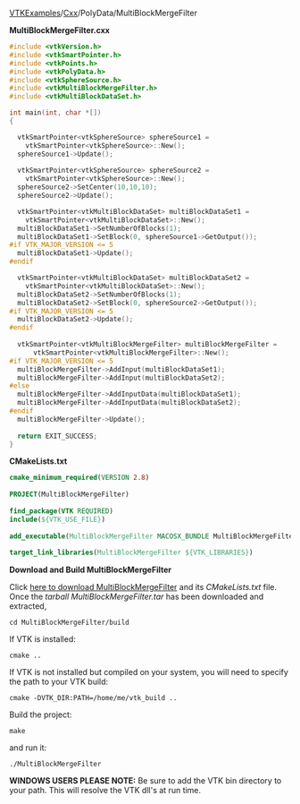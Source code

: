 [VTKExamples](/home/)/[Cxx](/Cxx)/PolyData/MultiBlockMergeFilter

**MultiBlockMergeFilter.cxx**
```c++
#include <vtkVersion.h>
#include <vtkSmartPointer.h>
#include <vtkPoints.h>
#include <vtkPolyData.h>
#include <vtkSphereSource.h>
#include <vtkMultiBlockMergeFilter.h>
#include <vtkMultiBlockDataSet.h>

int main(int, char *[])
{

  vtkSmartPointer<vtkSphereSource> sphereSource1 =
    vtkSmartPointer<vtkSphereSource>::New();
  sphereSource1->Update();
  
  vtkSmartPointer<vtkSphereSource> sphereSource2 =
    vtkSmartPointer<vtkSphereSource>::New();
  sphereSource2->SetCenter(10,10,10);
  sphereSource2->Update();

  vtkSmartPointer<vtkMultiBlockDataSet> multiBlockDataSet1 =
    vtkSmartPointer<vtkMultiBlockDataSet>::New();
  multiBlockDataSet1->SetNumberOfBlocks(1);
  multiBlockDataSet1->SetBlock(0, sphereSource1->GetOutput());
#if VTK_MAJOR_VERSION <= 5
  multiBlockDataSet1->Update();
#endif

  vtkSmartPointer<vtkMultiBlockDataSet> multiBlockDataSet2 =
    vtkSmartPointer<vtkMultiBlockDataSet>::New();
  multiBlockDataSet2->SetNumberOfBlocks(1);
  multiBlockDataSet2->SetBlock(0, sphereSource2->GetOutput());
#if VTK_MAJOR_VERSION <= 5
  multiBlockDataSet2->Update();
#endif
  
  vtkSmartPointer<vtkMultiBlockMergeFilter> multiBlockMergeFilter =
      vtkSmartPointer<vtkMultiBlockMergeFilter>::New();
#if VTK_MAJOR_VERSION <= 5
  multiBlockMergeFilter->AddInput(multiBlockDataSet1);
  multiBlockMergeFilter->AddInput(multiBlockDataSet2);
#else
  multiBlockMergeFilter->AddInputData(multiBlockDataSet1);
  multiBlockMergeFilter->AddInputData(multiBlockDataSet2);
#endif
  multiBlockMergeFilter->Update();
  
  return EXIT_SUCCESS;
}
```
**CMakeLists.txt**
```cmake
cmake_minimum_required(VERSION 2.8)
 
PROJECT(MultiBlockMergeFilter)
 
find_package(VTK REQUIRED)
include(${VTK_USE_FILE})
 
add_executable(MultiBlockMergeFilter MACOSX_BUNDLE MultiBlockMergeFilter.cxx)
 
target_link_libraries(MultiBlockMergeFilter ${VTK_LIBRARIES})
```

**Download and Build MultiBlockMergeFilter**

Click [here to download MultiBlockMergeFilter](https://github.com/lorensen/VTKWikiExamplesTarballs/raw/master/MultiBlockMergeFilter.tar) and its *CMakeLists.txt* file.
Once the *tarball MultiBlockMergeFilter.tar* has been downloaded and extracted,
```
cd MultiBlockMergeFilter/build 
```
If VTK is installed:
```
cmake ..
```
If VTK is not installed but compiled on your system, you will need to specify the path to your VTK build:
```
cmake -DVTK_DIR:PATH=/home/me/vtk_build ..
```
Build the project:
```
make
```
and run it:
```
./MultiBlockMergeFilter
```
**WINDOWS USERS PLEASE NOTE:** Be sure to add the VTK bin directory to your path. This will resolve the VTK dll's at run time.

